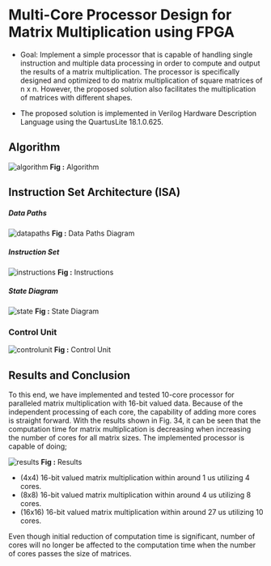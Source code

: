 # Multi-Core Processor Design for Matrix Multiplication using FPGA

* Goal: Implement a simple processor that is capable of handling single instruction and multiple data processing in order to compute and output the results of a matrix multiplication. The processor is specifically designed and optimized to do matrix multiplication of square matrices of n x n. However, the proposed solution also facilitates the multiplication of matrices with different shapes.

* The proposed solution is implemented in Verilog Hardware Description Language using the QuartusLite 18.1.0.625.

## Algorithm
![algorithm](figures/algorithm.png)
**Fig :** Algorithm

## Instruction Set Architecture (ISA)

##### Data Paths
![datapaths](figures/datapaths.png)
**Fig :** Data Paths Diagram

##### Instruction Set
![instructions](figures/instructions.png)
**Fig :** Instructions

##### State Diagram
![state](figures/state.png)
**Fig :** State Diagram

### Control Unit
![controlunit](figures/controlunit.png)
**Fig :** Control Unit

## Results and Conclusion
To this end, we have implemented and tested 10-core processor for paralleled matrix multiplication
with 16-bit valued data. Because of the independent processing of each core, the capability of adding more cores is straight forward. With the results shown in Fig. 34, it can be seen that the computation time for matrix multiplication is decreasing when increasing the number of cores for all matrix sizes. The implemented processor is capable of doing;

![results](figures/results.png)
**Fig :** Results

* (4x4) 16-bit valued matrix multiplication within around 1 us utilizing 4 cores.
* (8x8) 16-bit valued matrix multiplication within around 4 us utilizing 8 cores.
* (16x16) 16-bit valued matrix multiplication within around 27 us utilizing 10 cores.

Even though initial reduction of computation time is significant, number of cores will no
longer be affected to the computation time when the number of cores passes the size of matrices.







